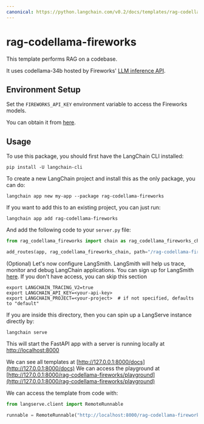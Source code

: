 ```yaml
---
canonical: https://python.langchain.com/v0.2/docs/templates/rag-codellama-fireworks/
---
```


# rag-codellama-fireworks

This template performs RAG on a codebase. 

It uses codellama-34b hosted by Fireworks' [LLM inference API](https://blog.fireworks.ai/accelerating-code-completion-with-fireworks-fast-llm-inference-f4e8b5ec534a).

## Environment Setup

Set the `FIREWORKS_API_KEY` environment variable to access the Fireworks models.

You can obtain it from [here](https://app.fireworks.ai/login?callbackURL=https://app.fireworks.ai).

## Usage

To use this package, you should first have the LangChain CLI installed:

```shell
pip install -U langchain-cli
```

To create a new LangChain project and install this as the only package, you can do:

```shell
langchain app new my-app --package rag-codellama-fireworks
```

If you want to add this to an existing project, you can just run:

```shell
langchain app add rag-codellama-fireworks
```

And add the following code to your `server.py` file:
```python
from rag_codellama_fireworks import chain as rag_codellama_fireworks_chain

add_routes(app, rag_codellama_fireworks_chain, path="/rag-codellama-fireworks")
```

(Optional) Let's now configure LangSmith.
LangSmith will help us trace, monitor and debug LangChain applications.
You can sign up for LangSmith [here](https://smith.langchain.com/).
If you don't have access, you can skip this section

```shell
export LANGCHAIN_TRACING_V2=true
export LANGCHAIN_API_KEY=<your-api-key>
export LANGCHAIN_PROJECT=<your-project>  # if not specified, defaults to "default"
```

If you are inside this directory, then you can spin up a LangServe instance directly by:

```shell
langchain serve
```

This will start the FastAPI app with a server is running locally at
[http://localhost:8000](http://localhost:8000)

We can see all templates at [http://127.0.0.1:8000/docs](http://127.0.0.1:8000/docs)
We can access the playground at [http://127.0.0.1:8000/rag-codellama-fireworks/playground](http://127.0.0.1:8000/rag-codellama-fireworks/playground)  

We can access the template from code with:

```python
from langserve.client import RemoteRunnable

runnable = RemoteRunnable("http://localhost:8000/rag-codellama-fireworks")
```